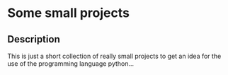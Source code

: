 # Some small projects


## Description

This is just a short collection of really small projects to get an idea for the use of the programming language python...

